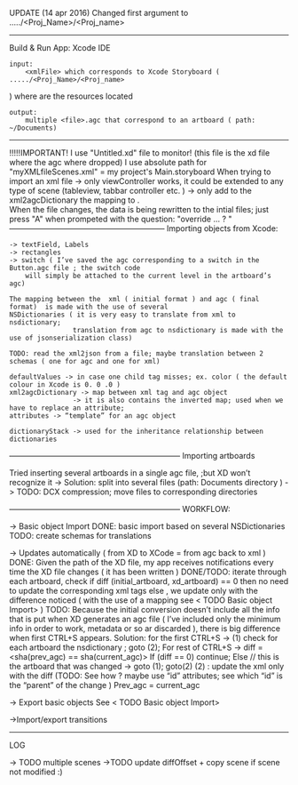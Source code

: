 UPDATE (14 apr 2016)
	Changed first argument to ...../<Proj_Name>/<Proj_name>

--------------
Build & Run App:
	Xcode IDE
 
	input: 
		<xmlFile> which corresponds to Xcode Storyboard ( ...../<Proj_Name>/<Proj_name>
)
		<resources Directory> where are the resources <images> located

	output: 
		multiple <file>.agc that correspond to an artboard ( path: ~/Documents)
-------------------
!!!!!IMPORTANT! I use "Untitled.xd" file to monitor! (this file is the xd file where the agc where dropped)
		I use absolute path for "myXMLfileScenes.xml" = my project's Main.storyboard
		When trying to import an xml file -> only viewController works, it could be extended to any type of scene
		 (tableview, tabbar controller etc. ) -> only add to the xml2agcDictionary the mapping <tabbar controller> to 
		<artboard>.  		 
		When the file changes, the data is being rewritten to the intial files; just press "A" when prompeted with the question: "override ... ? " 
————————————————————
Importing objects from Xcode: 

	-> textField, Labels
	-> rectangles
	-> switch ( I’ve saved the agc corresponding to a switch in the Button.agc file ; the switch code
		will simply be attached to the current level in the artboard’s agc)

	The mapping between the  xml ( initial format ) and agc ( final format)  is made with the use of several
	NSDictionaries ( it is very easy to translate from xml to nsdictionary; 
					translation from agc to nsdictionary is made with the use of jsonserialization class)

	TODO: read the xml2json from a file; maybe translation between 2 schemas ( one for agc and one for xml)

	defaultValues -> in case one child tag misses; ex. color ( the default colour in Xcode is 0. 0 .0 )
	xml2agcDictionary -> map between xml tag and agc object
					-> it is also contains the inverted map; used when we  have to replace an attribute;
	attributes -> “template” for an agc object 

	dictionaryStack -> used for the inheritance relationship between dictionaries
	

——————————————————————
Importing artboards 

				 
Tried inserting several artboards in a single agc file, ;but XD won’t recognize it
-> Solution: split into several files (path: Documents directory ) 
-> TODO: DCX compression; move files to corresponding directories


——————————————————————
WORKFLOW: 

-> Basic object Import
DONE: basic import based on several NSDictionaries
TODO: create schemas for translations

-> Updates automatically ( from XD to XCode = from agc back to xml )
DONE: Given the path of the XD file, my app receives notifications every time the XD file changes ( it has been written )
DONE/TODO: iterate through each artboard, 
check if diff (initial_artboard, xd_artboard) == 0  then no need to update the corresponding xml tags
else , we update only with the difference noticed ( with the use of a mapping see < TODO  Basic object Import> )
TODO: Because the initial conversion doesn’t include all the info that is put when XD generates an agc file ( I’ve included only the minimum info in order to work, metadata or so ar discarded ), there is big difference when first CTRL+S appears. 
Solution: for the first CTRL+S -> (1) check for each artboard the  nsdictionary ; goto (2);
For rest of CTRL+S -> diff = <sha(prev_agc)  ==  sha(current_agc)>
If (diff == 0) continue;
Else // this is the artboard that was changed -> goto (1); goto(2)
(2) : update the xml only with the diff (TODO: See how ? maybe use “id” attributes; see which “id” is the “parent” of the change )
Prev_agc = current_agc

-> Export basic objects
See < TODO  Basic object Import>

->Import/export transitions 

----------------------

LOG

-> TODO multiple scenes
->TODO update diffOffset + copy scene if scene not modified :)
